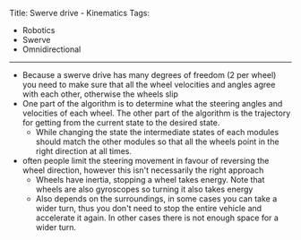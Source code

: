 Title: Swerve drive - Kinematics
Tags:

- Robotics
- Swerve
- Omnidirectional

---

- Because a swerve drive has many degrees of freedom (2 per wheel) you need to make sure that
  all the wheel velocities and angles agree with each other, otherwise the wheels slip
- One part of the algorithm is to determine what the steering angles and velocities of
  each wheel. The other part of the algorithm is the trajectory for getting from the
  current state to the desired state.
    + While changing the state the intermediate states of each modules should match
      the other modules so that all the wheels point in the right direction at all
      times.
- often people limit the steering movement in favour of reversing the wheel direction,
  however this isn't necessarily the right approach
    + Wheels have inertia, stopping a wheel takes energy. Note that wheels are also
      gyroscopes so turning it also takes energy
    + Also depends on the surroundings, in some cases you can take a wider turn, thus
      you don't need to stop the entire vehicle and accelerate it again. In other
      cases there is not enough space for a wider turn.
